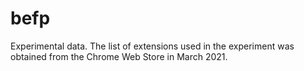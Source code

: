 # befp
Experimental data.
The list of extensions used in the experiment was obtained from the Chrome Web Store in March 2021.
